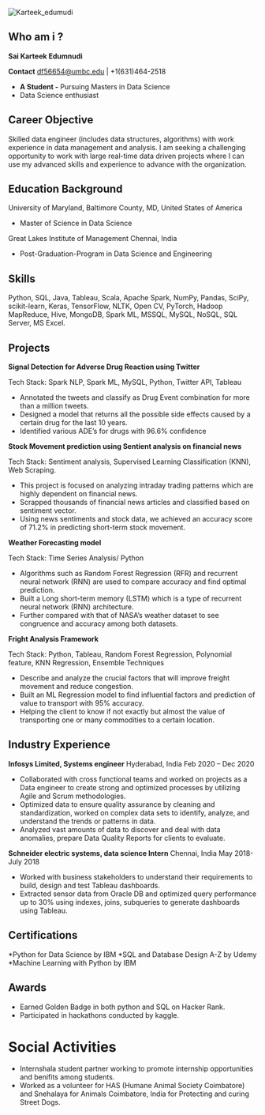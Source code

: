 ![Karteek_edumudi](https://user-images.githubusercontent.com/98825247/152627852-8e1ccb2f-71d1-4cf0-9b37-3b7856a985ac.jpeg)

## Who am i ?

**Sai Karteek Edumnudi**

**Contact** df56654@umbc.edu | +1(631)464-2518


* **A Student -** Pursuing Masters in Data Science
* Data Science enthusiast

## Career Objective

Skilled data engineer (includes data structures, algorithms) with work experience in data management and analysis. I am seeking a challenging opportunity to work with large real-time data driven projects where I can use my advanced skills and experience to advance with the organization.

## Education Background
University of Maryland, Baltimore County, MD, United States of America

* Master of Science in Data Science	  

Great Lakes Institute of Management Chennai, India                	                                     			                                       
* Post-Graduation-Program in Data Science and Engineering

## Skills
Python, SQL, Java, Tableau, Scala, Apache Spark, NumPy, Pandas, SciPy, scikit-learn, Keras, TensorFlow, NLTK, Open CV, PyTorch, Hadoop MapReduce, Hive, MongoDB, Spark ML, MSSQL, MySQL, NoSQL, SQL Server, MS Excel.

## Projects

**Signal Detection for Adverse Drug Reaction using Twitter**

Tech Stack: Spark NLP, Spark ML, MySQL, Python, Twitter API, Tableau                                                           

*	Annotated the tweets and classify as Drug Event combination for more than a million tweets.
*	Designed a model that returns all the possible side effects caused by a certain drug for the last 10 years. 
* Identified various ADE’s for drugs with 96.6% confidence

**Stock Movement prediction using Sentient analysis on financial news** 

Tech Stack: Sentiment analysis, Supervised Learning Classification (KNN), Web Scraping.
*	This project is focused on analyzing intraday trading patterns which are highly dependent on financial news.
* Scrapped thousands of financial news articles and classified based on sentiment vector.
*	Using news sentiments and stock data, we achieved an accuracy score of 71.2% in predicting short-term stock movement.

**Weather Forecasting model**

Tech Stack: Time Series Analysis/ Python
*	Algorithms such as Random Forest Regression (RFR) and recurrent neural network (RNN) are used to compare accuracy and find optimal prediction. 
* Built a Long short-term memory (LSTM) which is a type of recurrent neural network (RNN) architecture.
*	Further compared with that of NASA’s weather dataset to see congruence and accuracy among both datasets.

**Fright Analysis Framework**  

Tech Stack: Python, Tableau, Random Forest Regression, Polynomial feature, KNN Regression, Ensemble Techniques
* Describe and analyze the crucial factors that will improve freight movement and reduce congestion. 
*	Built an ML Regression model to find influential factors and prediction of value to transport with 95% accuracy.
*	 Helping the client to know if not exactly but almost the value of transporting one or many commodities to a certain location.

## Industry Experience
**Infosys Limited, Systems engineer**	                                                     Hyderabad, India Feb 2020 – Dec 2020
*	Collaborated with cross functional teams and worked on projects as a Data engineer to create strong and optimized processes by utilizing Agile and Scrum methodologies.
* Optimized data to ensure quality assurance by cleaning and standardization, worked on complex data sets to identify, analyze, and understand the trends or patterns in data.
*	Analyzed vast amounts of data to discover and deal with data anomalies, prepare Data Quality Reports for clients to evaluate. 

**Schneider electric systems, data science Intern**							                              Chennai, India May 2018-July 2018
*	Worked with business stakeholders to understand their requirements to build, design and test Tableau dashboards.
*	Extracted sensor data from Oracle DB and optimized query performance up to 30% using indexes, joins, subqueries to generate dashboards using Tableau.

## Certifications
*Python for Data Science by IBM
*SQL and Database Design  A-Z by Udemy
*Machine Learning with Python by IBM

## Awards
*	Earned Golden Badge in both python and SQL on Hacker Rank.
*	Participated in hackathons conducted by kaggle.

# Social Activities
*	Internshala student partner working to promote internship opportunities and benifits among students.
*	Worked as a volunteer for HAS (Humane Animal Society Coimbatore) and Snehalaya for Animals Coimbatore, India for Protecting and curing Street Dogs.



